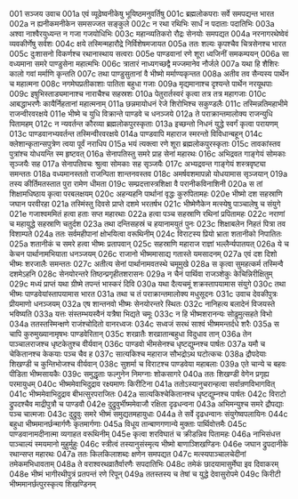 001  सञ्जय उवाच
001a एवं व्यूढेष्वनीकेषु भूयिष्ठमनुवर्तिषु
001c ब्रह्मलोकपराः सर्वे समपद्यन्त भारत
002a न ह्यनीकमनीकेन समसज्जत सङ्कुले
002c न रथा रथिभिः सार्धं न पदाताः पदातिभिः
003a अश्वा नाश्वैरयुध्यन्त न गजा गजयोधिभिः
003c महान्व्यतिकरो रौद्रः सेनयोः समपद्यत
004a नरनागरथेष्वेवं व्यवकीर्णेषु सर्वशः
004c क्षये तस्मिन्महारौद्रे निर्विशेषमजायत
005a ततः शल्यः कृपश्चैव चित्रसेनश्च भारत
005c दुःशासनो विकर्णश्च रथानास्थाय सत्वराः
005e पाण्डवानां रणे शूरा ध्वजिनीं समकम्पयन्
006a सा वध्यमाना समरे पाण्डुसेना महात्मभिः
006c त्रातारं नाध्यगच्छद्वै मज्जमानेव नौर्जले
007a यथा हि शैशिरः कालो गवां मर्माणि कृन्तति
007c तथा पाण्डुसुतानां वै भीष्मो मर्माण्यकृन्तत
008a अतीव तव सैन्यस्य पार्थेन च महात्मना
008c नगमेघप्रतीकाशाः पातिता बहुधा गजाः
009a मृद्यमानाश्च दृश्यन्ते पार्थेन नरयूथपाः
009c इषुभिस्ताड्यमानाश्च नाराचैश्च सहस्रशः
010a पेतुरार्तस्वरं कृत्वा तत्र तत्र महागजाः
010c आबद्धाभरणैः कायैर्निहतानां महात्मनाम्
011a छन्नमायोधनं रेजे शिरोभिश्च सकुण्डलैः
011c तस्मिन्नतिमहाभीमे राजन्वीरवरक्षये
011e भीष्मे च युधि विक्रान्ते पाण्डवे च धनञ्जये
012a ते पराक्रान्तमालोक्य राजन्युधि पितामहम्
012c न न्यवर्तन्त कौरव्या ब्रह्मलोकपुरस्कृताः
013a इच्छन्तो निधनं युद्धे स्वर्गं कृत्वा परायणम्
013c पाण्डवानभ्यवर्तन्त तस्मिन्वीरवरक्षये
014a पाण्डवापि महाराज स्मरन्तो विविधान्बहून्
014c क्लेशान्कृतान्सपुत्रेण त्वया पूर्वं नराधिप
015a भयं त्यक्त्वा रणे शूरा ब्रह्मलोकपुरस्कृताः
015c तावकांस्तव पुत्रांश्च योधयन्ति स्म हृष्टवत्
016a सेनापतिस्तु समरे प्राह सेनां महारथः
016c अभिद्रवत गाङ्गेयं सोमकाः सृञ्जयैः सह
017a सेनापतिवचः श्रुत्वा सोमकाः सह सृञ्जयैः
017c अभ्यद्रवन्त गाङ्गेयं शस्त्रवृष्ट्या समन्ततः
018a वध्यमानस्ततो राजन्पिता शान्तनवस्तव
018c अमर्षवशमापन्नो योधयामास सृञ्जयान्
019a तस्य कीर्तिमतस्तात पुरा रामेण धीमता
019c सम्प्रदत्तास्त्रशिक्षा वै परानीकविनाशिनी
020a स तां शिक्षामधिष्ठाय कृत्वा परबलक्षयम्
020c अहन्यहनि पार्थानां वृद्धः कुरुपितामहः
020e भीष्मो दश सहस्राणि जघान परवीरहा
021a तस्मिंस्तु दिवसे प्राप्ते दशमे भरतर्षभ
021c भीष्मेणैकेन मत्स्येषु पाञ्चालेषु च संयुगे
021e गजाश्वममितं हत्वा हताः सप्त महारथाः
022a हत्वा पञ्च सहस्राणि रथिनां प्रपितामहः
022c नराणां च महायुद्धे सहस्राणि चतुर्दश
023a तथा दन्तिसहस्रं च हयानामयुतं पुनः
023c शिक्षाबलेन निहतं पित्रा तव विशाम्पते
024a ततः सर्वमहीपानां क्षोभयित्वा वरूथिनीम्
024c विराटस्य प्रियो भ्राता शतानीको निपातितः
025a शतानीकं च समरे हत्वा भीष्मः प्रतापवान्
025c सहस्राणि महाराज राज्ञां भल्लैर्न्यपातयत्
026a ये च केचन पार्थानामभियाता धनञ्जयम्
026c राजानो भीष्ममासाद्य गतास्ते यमसादनम्
027a एवं दश दिशो भीष्मः शरजालैः समन्ततः
027c अतीत्य सेनां पार्थानामवतस्थे चमूमुखे
028a स कृत्वा सुमहत्कर्म तस्मिन्वै दशमेऽहनि
028c सेनयोरन्तरे तिष्ठन्प्रगृहीतशरासनः
029a न चैनं पार्थिवा राजञ्शेकुः केचिन्निरीक्षितुम्
029c मध्यं प्राप्तं यथा ग्रीष्मे तपन्तं भास्करं दिवि
030a यथा दैत्यचमूं शक्रस्तापयामास संयुगे
030c तथा भीष्मः पाण्डवेयांस्तापयामास भारत
031a तथा च तं पराक्रान्तमालोक्य मधुसूदनः
031c उवाच देवकीपुत्रः प्रीयमाणो धनञ्जयम्
032a एष शान्तनवो भीष्मः सेनयोरन्तरे स्थितः
032c नानिहत्य बलादेनं विजयस्ते भविष्यति
033a यत्तः संस्तम्भयस्वैनं यत्रैषा भिद्यते चमूः
033c न हि भीष्मशरानन्यः सोढुमुत्सहते विभो
034a ततस्तस्मिन्क्षणे राजंश्चोदितो वानरध्वजः
034c सध्वजं सरथं साश्वं भीष्ममन्तर्दधे शरैः
035a स चापि कुरुमुख्यानामृषभः पाण्डवेरितान्
035c शरव्रातैः शरव्रातान्बहुधा विदुधाव तान्
036a तेन पाञ्चालराजश्च धृष्टकेतुश्च वीर्यवान्
036c पाण्डवो भीमसेनश्च धृष्टद्युम्नश्च पार्षतः
037a यमौ च चेकितानश्च केकयाः पञ्च चैव ह
037c सात्यकिश्च महाराज सौभद्रोऽथ घटोत्कचः
038a द्रौपदेयाः शिखण्डी च कुन्तिभोजश्च वीर्यवान्
038c सुशर्मा च विराटश्च पाण्डवेया महाबलाः
039a एते चान्ये च बहवः पीडिता भीष्मसायकैः
039c समुद्धृताः फल्गुनेन निमग्नाः शोकसागरे
040a ततः शिखण्डी वेगेन प्रगृह्य परमायुधम्
040c भीष्ममेवाभिदुद्राव रक्ष्यमाणः किरीटिना
041a ततोऽस्यानुचरान्हत्वा सर्वान्रणविभागवित्
041c भीष्ममेवाभिदुद्राव बीभत्सुरपराजितः
042a सात्यकिश्चेकितानश्च धृष्टद्युम्नश्च पार्षतः
042c विराटो द्रुपदश्चैव माद्रीपुत्रौ च पाण्डवौ
042e दुद्रुवुर्भीष्ममेवाजौ रक्षिता दृढधन्वना
043a अभिमन्युश्च समरे द्रौपद्याः पञ्च चात्मजाः
043c दुद्रुवुः समरे भीष्मं समुद्यतमहायुधाः
044a ते सर्वे दृढधन्वानः संयुगेष्वपलायिनः
044c बहुधा भीष्ममानर्छन्मार्गणैः कृतमार्गणाः
045a विधूय तान्बाणगणान्ये मुक्ताः पार्थिवोत्तमैः
045c पाण्डवानामदीनात्मा व्यगाहत वरूथिनीम्
045e कृत्वा शरविघातं च क्रीडन्निव पितामहः
046a नाभिसंधत्त पाञ्चाल्यं स्मयमानो मुहुर्मुहुः
046c स्त्रीत्वं तस्यानुसंस्मृत्य भीष्मो बाणाञ्शिखण्डिनः
046e जघान द्रुपदानीके रथान्सप्त महारथः
047a ततः किलकिलाशब्दः क्षणेन समपद्यत
047c मत्स्यपाञ्चालचेदीनां तमेकमभिधावताम्
048a ते वराश्वरथव्रातैर्वारणैः सपदातिभिः
048c तमेकं छादयामासुर्मेघा इव दिवाकरम्
048e भीष्मं भागीरथीपुत्रं प्रतपन्तं रणे रिपून्
049a ततस्तस्य च तेषां च युद्धे देवासुरोपमे
049c किरीटी भीष्ममानर्छत्पुरस्कृत्य शिखण्डिनम्

